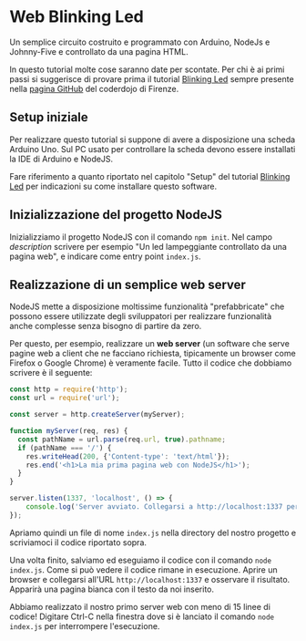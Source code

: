 # Web Blinking Led
Un semplice circuito costruito e programmato con Arduino, NodeJs e Johnny-Five e controllato da una pagina HTML.

In questo tutorial molte cose saranno date per scontate. Per chi è ai primi passi si suggerisce di provare prima il tutorial [Blinking Led](https://github.com/coderdojofirenze/j5-blinkingled) sempre presente nella [pagina GitHub](https://github.com/coderdojofirenze) del coderdojo di Firenze.


## Setup iniziale

Per realizzare questo tutorial si suppone di avere a disposizione una scheda Arduino Uno. Sul PC usato per controllare la scheda devono essere installati la IDE di Arduino e NodeJS. 

Fare riferimento a quanto riportato nel capitolo "Setup" del tutorial [Blinking Led](https://github.com/coderdojofirenze/j5-blinkingled/blob/master/doc/blinkingled.md) per indicazioni su come installare questo software.

## Inizializzazione del progetto NodeJS

Inizializziamo il progetto NodeJS con il comando `npm init`. Nel campo *description* scrivere per esempio "Un led lampeggiante controllato da una pagina web", e indicare come entry point `index.js`.

## Realizzazione di un semplice web server

NodeJS mette a disposizione moltissime funzionalità "prefabbricate" che possono essere utilizzate degli sviluppatori per realizzare funzionalità anche complesse senza bisogno di partire da zero.

Per questo, per esempio, realizzare un **web server** (un software che serve pagine web a client che ne facciano richiesta, tipicamente un browser come Firefox o Google Chrome) è veramente facile. Tutto il codice che dobbiamo scrivere è il seguente:

```javascript
const http = require('http');
const url = require('url');

const server = http.createServer(myServer);

function myServer(req, res) {
  const pathName = url.parse(req.url, true).pathname;
  if (pathName === '/') {
    res.writeHead(200, {'Content-type': 'text/html'});
    res.end('<h1>La mia prima pagina web con NodeJS</h1>');
  }
}

server.listen(1337, 'localhost', () => {
    console.log('Server avviato. Collegarsi a http://localhost:1337 per vedere la pagina');
});
```

Apriamo quindi un file di nome `index.js` nella directory del nostro progetto e scriviamoci il codice riportato sopra.

Una volta finito, salviamo ed eseguiamo il codice con il comando `node index.js`. Come si può vedere il codice rimane in esecuzione. Aprire un browser e collegarsi all'URL `http://localhost:1337` e osservare il risultato. Apparirà una pagina bianca con il testo da noi inserito.

Abbiamo realizzato il nostro primo server web con meno di 15 linee di codice! Digitare Ctrl-C nella finestra dove si è lanciato il comando `node index.js` per interrompere l'esecuzione.

      
